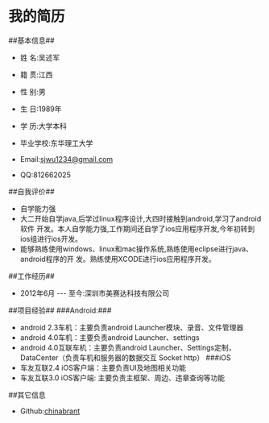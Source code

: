 我的简历
========

##基本信息##
* 姓 名:吴述军
* 籍 贯:江西
* 性 别:男
* 生 日:1989年
* 学 历:大学本科
* 毕业学校:东华理工大学

* Email:sjwu1234@gmail.com
*    QQ:812662025

##自我评价##
* 自学能力强
* 大二开始自学java,后学过linux程序设计,大四时接触到android,学习了android软件
开发。本人自学能力强,工作期间还自学了ios应用程序开发,今年初转到ios组进行ios开发。 
* 能够熟练使用windows、linux和mac操作系统,熟练使用eclipse进行java、android程序的开
发。熟练使用XCODE进行ios应用程序开发。

##工作经历##
* 2012年6月 --- 至今:深圳市美赛达科技有限公司

##项目经验##
###Android:###
* android 2.3车机：主要负责android Launcher模块、录音、文件管理器
* android 4.0车机：主要负责android Launcher、settings
* android 4.0互联车机：主要负责android Launcher、Settings定制，DataCenter（负责车机和服务器的数据交互 Socket http）
###iOS
* 车友互联2.4 iOS客户端：主要负责UI及地图相关功能
* 车友互联3.0 iOS客户端: 主要负责主框架、周边、违章查询等功能


##其它信息
* Github:[chinabrant](https://github.com/chinabrant)
